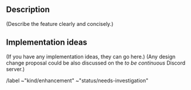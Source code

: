 ## Description

(Describe the feature clearly and concisely.)

## Implementation ideas

(If you have any implementation ideas, they can go here.)
(Any design change proposal could be also discussed on the _to be continuous_ Discord server.)


/label ~"kind/enhancement" ~"status/needs-investigation"
